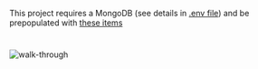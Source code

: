 This project requires a MongoDB (see details in [.env file](.env)) and be prepopulated with [these items](mocks/users.ts)

#

![walk-through](https://user-images.githubusercontent.com/6429224/151510801-e4e67533-6bcd-4d02-90e4-e2e587fdbb83.gif)
